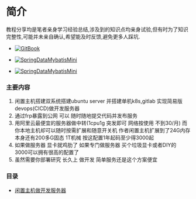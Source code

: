 # 简介 

教程分享均是笔者亲身学习经验总结,涉及到的知识点均亲身试验,但有时为了知识完整性,可能并未亲自确认,希望能及时反馈,避免更多人踩坑.


- [![GitBook](https://img.shields.io/badge/BLOG-vonchange.github.io-brightgreen.svg)](https://vonchange.github.io/)
 
- [![SpringDataMybatisMini](https://img.shields.io/badge/SpringDataMybatisMini-github-brightgreen.svg)](https://github.com/VonChange/spring-data-mybatis-mini)
- [![SpringDataMybatisMini](https://img.shields.io/badge/SpringDataMybatisMini-gitee-brightgreen.svg)](https://gitee.com/vonchange/spring-data-mybatis-mini)

### 主要内容
1. 闲置主机搭建双系统搭建ubuntu server 并搭建单机k8s,gitlab 实现简易版devops(CICD)做开发服务器
2. 通过frp暴露到公网 可以 随时随地提交代码并发布服务
3. 用阿里云最便宜的服务器做中转(1cpu1g 突发即可 网络按使用 不到30/月) 而你本地主机却可以随时按需扩展和随意开关机 
作者闲置主机扩展到了24G内存 本身还有200多G固态 1T机械 按这配置1年起码至少得3000起
4. 如果做服务器 显卡就鸡肋了 如果专门做服务器 买个垃圾显卡或者DIY的 3000可以拥有很高的配置了 
5. 虽然需要你部署研究 长久上 做开发 简单服务还是这个方案便宜
### 目录
* [闲置主机做开发服务器](doc/host.md)
